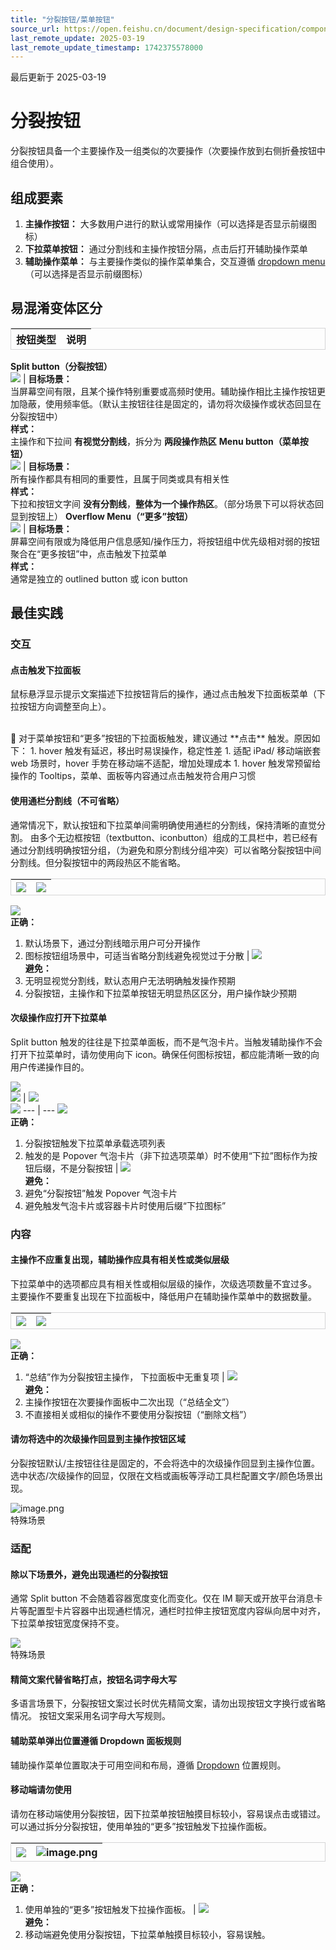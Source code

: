 ```yaml
---
title: "分裂按钮/菜单按钮"
source_url: https://open.feishu.cn/document/design-specification/component---data-entry/button/button_splitbutton_menu
last_remote_update: 2025-03-19
last_remote_update_timestamp: 1742375578000
---
```

最后更新于 2025-03-19

# 分裂按钮
分裂按钮具备一个主要操作及一组类似的次要操作（次要操作放到右侧折叠按钮中组合使用）。

## 组成要素

1. **主操作按钮：** 大多数用户进行的默认或常用操作（可以选择是否显示前缀图标）
1. **下拉菜单按钮：** 通过分割线和主操作按钮分隔，点击后打开辅助操作菜单
1. **辅助操作菜单：** 与主要操作类似的操作菜单集合，交互遵循 [dropdown menu](https://universe.bytedance.net/component/pc/dropdown)（可以选择是否显示前缀图标）

## 易混淆变体区分

按钮类型 | 说明
--- | ---
**Split button（分裂按钮）**  
![](https://sf3-cn.feishucdn.com/obj/open-platform-opendoc/d0be05c37d67ef2c4907caea53d607d4_FZtrONneHE.png?height=630&lazyload=true&width=1280) | **目标场景：**  
当屏幕空间有限，且某个操作特别重要或高频时使用。辅助操作相比主操作按钮更加隐蔽，使用频率低。（默认主按钮往往是固定的，请勿将次级操作或状态回显在分裂按钮中）   
**样式：**  
主操作和下拉间 **有视觉分割线**，拆分为 **两段操作热区**
**Menu button（菜单按钮）**  
![](https://sf3-cn.feishucdn.com/obj/open-platform-opendoc/95abf568c59d2ea5db146cb2409c7a41_7l0PsDbIVV.png?height=630&lazyload=true&width=1280) | **目标场景：**  
所有操作都具有相同的重要性，且属于同类或具有相关性  
**样式：**  
下拉和按钮文字间 **没有分割线**，**整体为一个操作热区**。（部分场景下可以将状态回显到按钮上）
**Overflow Menu（“更多”按钮）**  
![](https://sf3-cn.feishucdn.com/obj/open-platform-opendoc/0dca934564cae6b3ef4d76e7cda4a4bc_3rL9TOUDnX.png?height=630&lazyload=true&width=1280) | **目标场景：**  
屏幕空间有限或为降低用户信息感知/操作压力，将按钮组中优先级相对弱的按钮聚合在“更多按钮”中，点击触发下拉菜单   
**样式：**  
通常是独立的 outlined button 或 icon button

## 最佳实践

### 交互

#### 点击触发下拉面板

鼠标悬浮显示提示文案描述下拉按钮背后的操作，通过点击触发下拉面板菜单（下拉按钮方向调整至向上）。

<br> 
📝 对于菜单按钮和“更多”按钮的下拉面板触发，建议通过 **点击** 触发。原因如下：
1. hover 触发有延迟，移出时易误操作，稳定性差
1. 适配 iPad/ 移动端嵌套 web 场景时，hover 手势在移动端不适配，增加处理成本
1. hover 触发常预留给操作的 Tooltips，菜单、面板等内容通过点击触发符合用户习惯

#### 使用通栏分割线（不可省略）

通常情况下，默认按钮和下拉菜单间需明确使用通栏的分割线，保持清晰的直觉分割。
由多个无边框按钮（textbutton、iconbutton）组成的工具栏中，若已经有通过分割线明确按钮分组，（为避免和原分割线分组冲突）可以省略分裂按钮中间分割线。但分裂按钮中的两段热区不能省略。

![](https://sf3-cn.feishucdn.com/obj/open-platform-opendoc/d397f360cfe5a22512fabac135f48040_UwCWlI96yk.png?height=630&lazyload=true&width=1280) | ![](https://sf3-cn.feishucdn.com/obj/open-platform-opendoc/57b63d2cf72a73717db321f6f7dd5009_vIRj2etgjd.png?height=630&lazyload=true&width=1280)
--- | ---
![](https://sf3-cn.feishucdn.com/obj/open-platform-opendoc/f280964f6dabb16bf6ea6801799276a3_3hYp5rFRao.png?height=20&lazyload=true&width=800)  
**正确：**   
1. 默认场景下，通过分割线暗示用户可分开操作  
1. 图标按钮组场景中，可适当省略分割线避免视觉过于分散 | ![](https://sf3-cn.feishucdn.com/obj/open-platform-opendoc/5d576ae0cad45457a2c92e8b32194543_EWbyDet7Zc.png?height=20&lazyload=true&width=800)  
**避免：**   
1. 无明显视觉分割线，默认态用户无法明确触发操作预期  
1. 分裂按钮，主操作和下拉菜单按钮无明显热区区分，用户操作缺少预期

<!DOCTYPE html>
<html>
<head>
    <style>
        table {
            border-collapse: separate;
            border-spacing: 0;
            border: 1px solid #D5D5D6;
        }

td {
            border: 1px solid #EAEAEA;
            padding: 0px;
        }
    </style>
</head>
</html>

#### 次级操作应打开下拉菜单

Split button 触发的往往是下拉菜单面板，而不是气泡卡片。当触发辅助操作不会打开下拉菜单时，请勿使用向下 icon。确保任何图标按钮，都应能清晰一致的向用户传递操作目的。

![](https://sf3-cn.feishucdn.com/obj/open-platform-opendoc/c70b51ae58b67611d80dffa7ff142525_a8kQEnynnf.png?height=630&lazyload=true&width=1280)  
 ![](https://sf3-cn.feishucdn.com/obj/open-platform-opendoc/80f02445d98d1b8fafee5b125549d0c1_t6sMJ6o8uA.png?height=630&lazyload=true&width=1280) | ![](https://sf3-cn.feishucdn.com/obj/open-platform-opendoc/8beb973cb10824dcd15cfc5a5ccd5006_Zo8ML3aQVz.png?height=630&lazyload=true&width=1280)  
![](https://sf3-cn.feishucdn.com/obj/open-platform-opendoc/835b4835bac74013321be830d32bd1ef_EMs0Tyyk7X.png?height=630&lazyload=true&width=1280)
--- | ---
![](https://sf3-cn.feishucdn.com/obj/open-platform-opendoc/f280964f6dabb16bf6ea6801799276a3_3hYp5rFRao.png?height=20&lazyload=true&width=800)  
**正确：**   
1. 分裂按钮触发下拉菜单承载选项列表  
1. 触发的是 Popover 气泡卡片（非下拉选项菜单）时不使用“下拉”图标作为按钮后缀，不是分裂按钮 | ![](https://sf3-cn.feishucdn.com/obj/open-platform-opendoc/5d576ae0cad45457a2c92e8b32194543_EWbyDet7Zc.png?height=20&lazyload=true&width=800)  
**避免：**   
1.  避免“分裂按钮”触发 Popover 气泡卡片  
1. 避免触发气泡卡片或容器卡片时使用后缀“下拉图标”

### 内容

#### 主操作不应重复出现，辅助操作应具有相关性或类似层级

下拉菜单中的选项都应具有相关性或相似层级的操作，次级选项数量不宜过多。
主要操作不要重复出现在下拉面板中，降低用户在辅助操作菜单中的数据数量。

![](https://sf3-cn.feishucdn.com/obj/open-platform-opendoc/abed5af7f83ef77a72a8d003aa1889fe_r8X59dL0Lo.png?height=630&lazyload=true&width=1280) | ![](https://sf3-cn.feishucdn.com/obj/open-platform-opendoc/54a95caa9dae0727b847320ab6405ae4_Ux4WjfFVXN.png?height=630&lazyload=true&width=1280)
--- | ---
![](https://sf3-cn.feishucdn.com/obj/open-platform-opendoc/f280964f6dabb16bf6ea6801799276a3_3hYp5rFRao.png?height=20&lazyload=true&width=800)  
**正确：**   
1.  “总结”作为分裂按钮主操作， 下拉面板中无重复项 | ![](https://sf3-cn.feishucdn.com/obj/open-platform-opendoc/5d576ae0cad45457a2c92e8b32194543_EWbyDet7Zc.png?height=20&lazyload=true&width=800)  
**避免：**   
1. 主操作按钮在次要操作面板中二次出现（“总结全文”）  
1. 不直接相关或相似的操作不要使用分裂按钮（“删除文档”）

#### 请勿将选中的次级操作回显到主操作按钮区域

分裂按钮默认/主按钮往往是固定的，不会将选中的次级操作回显到主操作位置。选中状态/次级操作的回显，仅限在文档或画板等浮动工具栏配置文字/颜色场景出现。

![image.png](https://sf3-cn.feishucdn.com/obj/open-platform-opendoc/0962644130a22b409591828206cd1c92_ZPsSg5Y2nl.png?height=630&lazyload=true&width=1280)  
特殊场景

### 适配

#### 除以下场景外，避免出现**通栏的分裂按钮**

通常 Split button 不会随着容器宽度变化而变化。仅在 IM 聊天或开放平台消息卡片等配置型卡片容器中出现通栏情况，通栏时拉伸主按钮宽度内容纵向居中对齐，下拉菜单按钮宽度保持不变。

![](https://sf3-cn.feishucdn.com/obj/open-platform-opendoc/809ecc8c3eec684f0e87481b2907e977_6N764pt90J.png?height=630&lazyload=true&width=1280)  
特殊场景

#### 精简文案代替省略打点，按钮名词字母大写

多语言场景下，分裂按钮文案过长时优先精简文案，请勿出现按钮文字换行或省略情况。
按钮文案采用名词字母大写规则。

#### 辅助菜单弹出位置遵循 Dropdown 面板规则

辅助操作菜单位置取决于可用空间和布局，遵循 [Dropdown](https://open.feishu.cn/document/tools-and-resources/design-specification/component---navigation/dropdown) 位置规则。

#### 移动端请勿使用

请勿在移动端使用分裂按钮，因下拉菜单按钮触摸目标较小，容易误点击或错过。可以通过拆分分裂按钮，使用单独的“更多”按钮触发下拉操作面板。

![](https://sf3-cn.feishucdn.com/obj/open-platform-opendoc/55b0168ba89491a69022ed03fed32a7e_e2R98ttfGg.png?height=1802&lazyload=true&width=2560) | ![image.png](https://sf3-cn.feishucdn.com/obj/open-platform-opendoc/4e8741186177197fc00c815272f15363_EHbaTqw5XE.png?height=1802&lazyload=true&width=2560)
--- | ---
![](https://sf3-cn.feishucdn.com/obj/open-platform-opendoc/f280964f6dabb16bf6ea6801799276a3_3hYp5rFRao.png?height=20&lazyload=true&width=800)  
**正确：**   
1.  使用单独的“更多”按钮触发下拉操作面板。 | ![](https://sf3-cn.feishucdn.com/obj/open-platform-opendoc/5d576ae0cad45457a2c92e8b32194543_EWbyDet7Zc.png?height=20&lazyload=true&width=800)  
**避免：**   
1.  移动端避免使用分裂按钮，下拉菜单触摸目标较小，容易误触。
